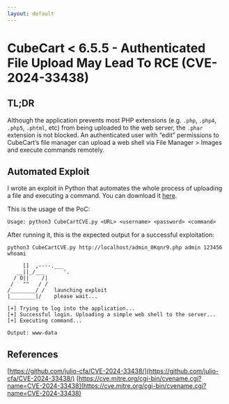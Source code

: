 ```yaml
---
layout: default
---
```


# CubeCart < 6.5.5 - Authenticated File Upload May Lead To RCE (CVE-2024-33438)

## TL;DR

Although the application prevents most PHP extensions (e.g. `.php`, `.php4`, `.php5`, `.phtml`, etc) from being uploaded to the web server, the `.phar` extension is not blocked. An authenticated user with “edit” permissions to CubeCart’s file manager can upload a web shell via File Manager > Images and execute commands remotely.

## Automated Exploit

I wrote an exploit in Python that automates the whole process of uploading a file and executing a command. You can download it <a href="https://github.com/julio-cfa/CVE-2024-33438">here</a>.

This is the usage of the PoC:

```
Usage: python3 CubeCartCVE.py <URL> <username> <password> <command>
```

After running it, this is the expected output for a successful exploitation:

```
python3 CubeCartCVE.py http://localhost/admin_0Kqnr9.php admin 123456 whoami

     []  ,----.___
   __||_/___      '.
  / O||    /|
 /   ""   / /
/________/ /   launching exploit
|________|/    please wait...

[+] Trying to log into the application...
[+] Successful login. Uploading a simple web shell to the server...
[+] Executing command...

Output: www-data
```

## References

[https://github.com/julio-cfa/CVE-2024-33438/](https://github.com/julio-cfa/CVE-2024-33438/)
[https://cve.mitre.org/cgi-bin/cvename.cgi?name=CVE-2024-33438](https://cve.mitre.org/cgi-bin/cvename.cgi?name=CVE-2024-33438)
